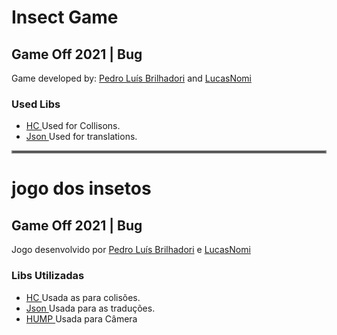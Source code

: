 # Insect Game 

## Game Off 2021 | Bug 
Game developed by:
<a href="https://github.com/PedroLuisBrilhadori">Pedro Luís Brilhadori</a> 
and
<a href="https://github.com/LucasNomi">LucasNomi</a>


### Used Libs
- <a href="https://github.com/vrld/HC"> HC </a>  Used for Collisons.
- <a href="https://github.com/rxi/json.lua"> Json </a> Used for translations.

<hr style="border:2px solid gray"> </hr>

# jogo dos insetos 

## Game Off 2021 | Bug 
Jogo desenvolvido por 
<a href="https://github.com/PedroLuisBrilhadori">Pedro Luís Brilhadori</a> 
e 
<a href="https://github.com/LucasNomi">LucasNomi</a>


### Libs Utilizadas
- <a href="https://github.com/vrld/HC"> HC </a>  Usada as para colisões.
- <a href="https://github.com/rxi/json.lua"> Json </a> Usada para as traduções.
- <a href="https://github.com/vrld/hump"> HUMP </a> Usada para Câmera 

